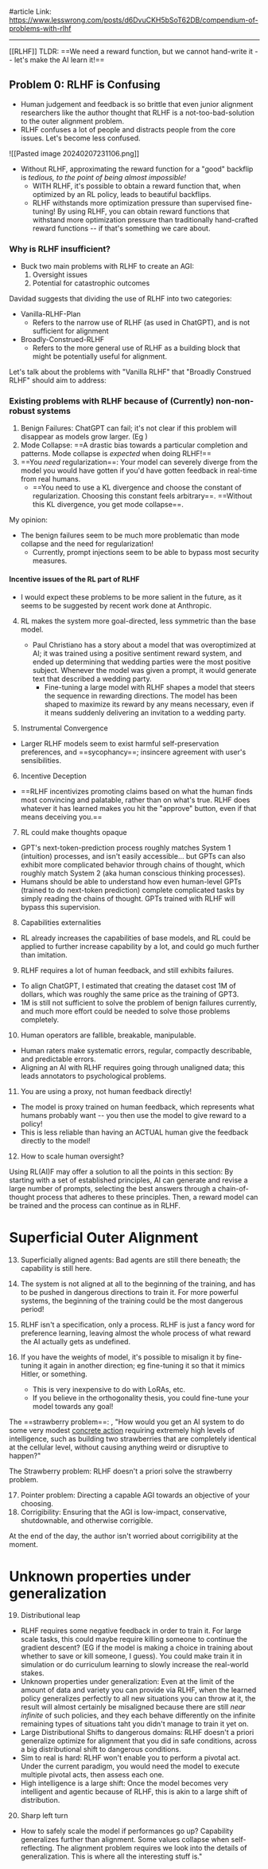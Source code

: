 #article 
Link: https://www.lesswrong.com/posts/d6DvuCKH5bSoT62DB/compendium-of-problems-with-rlhf

-----------

[[RLHF]] TLDR: ==We need a reward function, but we cannot hand-write it -- let's make the AI learn it!==

## Problem 0: RLHF is Confusing
- Human judgement and feedback is so brittle that even junior alignment researchers like the author thought that RLHF is a not-too-bad-solution to the outer alignment problem.
- RLHF confuses a lot of people and distracts people from the core issues. Let's become less confused.

![[Pasted image 20240207231106.png]]

- Without RLHF, approximating the reward function for a "good" backflip is *tedious, to the point of being almost impossible!*
	- WITH RLHF, it's possible to obtain a reward function that, when optimized by an RL policy, leads to beautiful backflips.
	- RLHF withstands more optimization pressure than supervised fine-tuning! By using RLHF, you can obtain reward functions that withstand more optimization pressure than traditionally hand-crafted reward functions -- if that's something we care about.


### Why is RLHF insufficient?
- Buck two main problems with RLHF to create an AGI:
	1. Oversight issues
	2. Potential for catastrophic outcomes

Davidad suggests that dividing the use of RLHF into two categories:
- Vanilla-RLHF-Plan
	- Refers to the narrow use of RLHF (as used in ChatGPT), and is not sufficient for alignment
- Broadly-Construed-RLHF
	- Refers to the more general use of RLHF as a building block that might be potentially useful for alignment. 

Let's talk about the problems with "Vanilla RLHF" that "Broadly Construed RLHF" should aim to address:

### Existing problems with RLHF because of (Currently) non-non-robust systems

1. Benign Failures: ChatGPT can fail; it's not clear if this problem will disappear as models grow larger. (Eg )
2. Mode Collapse: ==A drastic bias towards a particular completion and patterns. Mode collapse is *expected* when doing RLHF!==
3. ==You *need* regularization==: Your model can severely diverge from the model you would have gotten if you'd have gotten feedback in real-time from real humans. 
	- ==You need to use a KL divergence and choose the constant of regularization. Choosing this constant feels arbitrary==. ==Without this KL divergence, you get mode collapse==.


My opinion:
- The benign failures seem to be much more problematic than mode collapse and the need for regularization!
	- Currently, prompt injections seem to be able to bypass most security measures.


#### Incentive issues of the RL part of RLHF
- I would expect these problems to be more salient in the future, as it seems to be suggested by recent work done at Anthropic.

4. RL makes the system more goal-directed, less symmetric than the base model.
	- Paul Christiano has a story about a model that was overoptimized at AI; it was trained using a positive sentiment reward system, and ended up determining that wedding parties were the most positive subject. Whenever the model was given a prompt, it would generate text that described a wedding party. 
		- Fine-tuning a large model with RLHF shapes a model that steers the sequence in rewarding directions. The model has been shaped to maximize its reward by any means necessary, even if it means suddenly delivering an invitation to a wedding party.


5. Instrumental Convergence
- Larger RLHF models seem to exist harmful self-preservation preferences, and ==sycophancy==; insincere agreement with user's sensibilities.

6. Incentive Deception
- ==RLHF incentivizes promoting claims based on what the human finds most convincing and palatable, rather than on what's true. RLHF does whatever it has learned makes you hit the "approve" button, even if that means deceiving you.==

7. RL could make thoughts opaque
- GPT's next-token-prediction process roughly matches System 1 (intuition) processes, and isn't easily accessible... but GPTs can also exhibit more complicated behavior through chains of thought, which roughly match System 2 (aka human conscious thinking processes).
- Humans should be able to understand how even human-level GPTs (trained to do next-token prediction) complete complicated tasks by simply reading the chains of thought. GPTs trained with RLHF will bypass this supervision.

8. Capabilities externalities
- RL already increases the capabilities of base models, and RL could be applied to further increase capability by a lot, and could go much further than imitation. 

9. RLHF requires a lot of human feedback, and still exhibits failures.
- To align ChatGPT, I estimated that creating the dataset cost 1M of dollars, which was roughly the same price as the training of GPT3.
- 1M is still not sufficient to solve the problem of benign failures currently, and much more effort could be needed to solve those problems completely.

10. Human operators are fallible, breakable, manipulable.
- Human raters make systematic errors, regular, compactly describable, and predictable errors.
- Aligning an AI with RLHF requires going through unaligned data; this leads annotators to psychological problems.

11. You are using a proxy, not human feedback directly!
- The model is proxy trained on human feedback, which represents what humans probably want -- you then use the model to give reward to a policy! 
- This is less reliable than having an ACTUAL human give the feedback directly to the model!

12. How to scale human oversight?


Using RL(AI)F may offer a solution to all the points in this section: By starting with a set of established principles, AI can generate and revise a large number of prompts, selecting the best answers through a chain-of-thought process that adheres to these principles. Then, a reward model can be trained and the process can continue as in RLHF.


# Superficial Outer Alignment

13. Superficially aligned agents: Bad agents are still there beneath; the capability is still here.

14. The system is not aligned at all to the beginning of the training, and has to be pushed in dangerous directions to train it. For more powerful systems, the beginning of the training could be the most dangerous period!

15. RLHF isn't a specification, only a process. RLHF is just a fancy word for preference learning, leaving almost the whole process of what reward the AI actually gets as undefined.

15. If you have the weights of model, it's possible to misalign it by fine-tuning it again in another direction; eg fine-tuning it so that it mimics Hitler, or something.
	- This is very inexpensive to do with LoRAs, etc. 
	- If you believe in the orthogonality thesis, you could fine-tune your model towards any goal!

The ==strawberry problem==: , "How would you get an AI system to do some very modest [concrete action](https://arbital.com/p/task_goal/) requiring extremely high levels of intelligence, such as building two strawberries that are completely identical at the cellular level, without causing anything weird or disruptive to happen?"

The Strawberry problem: RLHF doesn't a priori solve the strawberry problem.

17. Pointer problem: Directing a capable AGI towards an objective of your choosing.
18. Corrigibility: Ensuring that the AGI is low-impact, conservative, shutdownable, and otherwise corrigible.

At the end of the day, the author isn't worried about corrigibility at the moment. 


# Unknown properties under generalization

19. Distributional leap
- RLHF requires some negative feedback in order to train it. For large scale tasks, this could maybe require killing someone to continue the gradient descent? (EG if the model is making a choice in training about whether to save or kill someone, I guess). You could make train it in simulation or do curriculum learning to slowly increase the real-world stakes.
- Unknown properties under generalization: Even at the limit of the amount of data and variety you can provide via RLHF, when the learned policy generalizes perfectly to all new situations you can throw at it, the result will almost certainly be misaligned because there are still *near infinite* of such policies, and they each behave differently on the infinite remaining types of situations taht you didn't manage to train it yet on.
- Large Distributional Shifts to dangerous domains: RLHF doesn't a priori generalize optimize for alignment that you did in safe conditions, across a big distributional shift to dangerous conditions.
- Sim to real is hard: RLHF won't enable you to perform a pivotal act. Under the current paradigm, you would need the model to execute multiple pivotal acts, then assess each one. 
- High intelligence is a large shift: Once the model becomes very intelligent and agentic because of RLHF, this is akin to a large shift of distribution.


20. Sharp left turn
- How to safely scale the model if performances go up? Capability generalizes further than alignment. Some values collapse when self-reflecting. The alignment problem requires we look into the details of generalization. This is where all the interesting stuff is."










